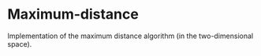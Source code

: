 # Maximum-distance
Implementation of the maximum distance algorithm (in the two-dimensional space).
